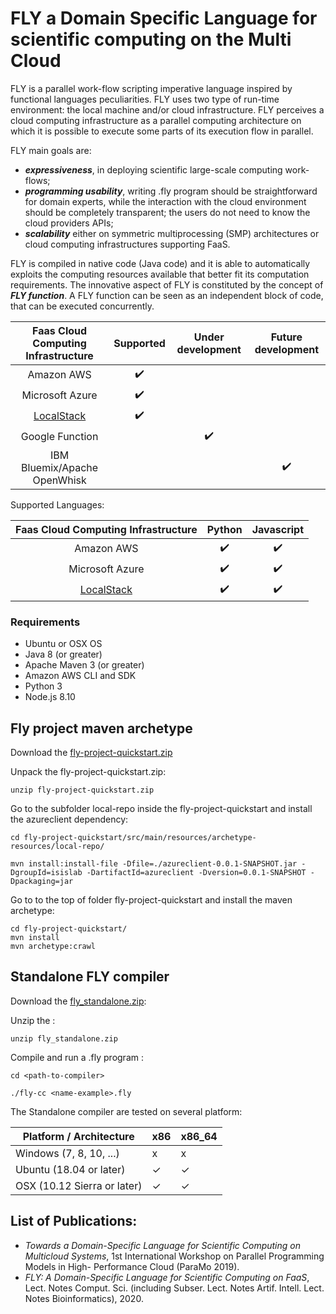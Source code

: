 # FLY a Domain Specific Language for scientific computing on the Multi Cloud 

FLY is a parallel work-flow scripting imperative language inspired by functional languages peculiarities.
FLY uses two type of run-time environment: the local machine and/or cloud infrastructure. FLY perceives a cloud computing infrastructure as a parallel computing architecture on which it is possible to execute some parts of its execution flow in parallel.

FLY main goals are:
* ___expressiveness___, in deploying scientific large-scale computing work-flows;
* ___programming usability___, writing .fly program should be straightforward for domain experts, while the interaction with the cloud environment should be completely transparent; the users do not need to know the cloud providers APIs;
* ___scalability___ either on symmetric multiprocessing (SMP) architectures or cloud computing infrastructures supporting FaaS. 

FLY is compiled in native code (Java code) and it is able to automatically exploits the computing resources available that better fit its computation requirements. The innovative aspect of FLY is constituted by the concept of ___FLY function___. A FLY function can be seen as an independent block of code, that can be executed concurrently.

| Faas Cloud Computing Infrastructure | Supported          | Under development  | Future development |
|:-------------------------------------:|:--------------------:|:--------------------:|:--------------------:|
| Amazon AWS                          | :heavy_check_mark: |                    |                    |
| Microsoft Azure                     | :heavy_check_mark: |                    |                    |
| [LocalStack](https://localstack.cloud/)| :heavy_check_mark: |                 |                    |
| Google Function                     |                    | :heavy_check_mark: |  |
| IBM Bluemix/Apache OpenWhisk        |                    |                    | :heavy_check_mark: |

Supported Languages:

|Faas Cloud Computing Infrastructure |Python | Javascript|
|:-------------------------------------:|:--------------------:|:--------------------:|
| Amazon AWS                               | :heavy_check_mark: |:heavy_check_mark:   |
| Microsoft Azure                          | :heavy_check_mark: |:heavy_check_mark:   |
| [LocalStack](https://localstack.cloud/)  | :heavy_check_mark: |:heavy_check_mark:   |

### Requirements

- Ubuntu or OSX OS
- Java 8 (or greater)
- Apache Maven 3 (or greater)
- Amazon AWS CLI and SDK
- Python 3
- Node.js 8.10

## Fly project maven archetype

Download the [fly-project-quickstart.zip](https://github.com/spagnuolocarmine/FLY-language/releases/download/Alpha-1.5/fly-project-quickstart.zip)

Unpack the fly-project-quickstart.zip:
```
unzip fly-project-quickstart.zip
```

Go to the subfolder local-repo inside the fly-project-quickstart and install the azureclient dependency:
```
cd fly-project-quickstart/src/main/resources/archetype-resources/local-repo/

mvn install:install-file -Dfile=./azureclient-0.0.1-SNAPSHOT.jar -DgroupId=isislab -DartifactId=azureclient -Dversion=0.0.1-SNAPSHOT -Dpackaging=jar
```

Go to to the top of folder fly-project-quickstart and install the maven archetype:

```
cd fly-project-quickstart/
mvn install
mvn archetype:crawl
```

## Standalone FLY compiler

Download the [fly_standalone.zip](https://github.com/spagnuolocarmine/FLY-language/releases/download/Alpha-1.5/fly_standalone.zip):  

Unzip the :
```
unzip fly_standalone.zip
```
Compile and run a .fly program :
```
cd <path-to-compiler> 

./fly-cc <name-example>.fly
```


The Standalone compiler are tested on several platform:

| Platform / Architecture     | x86 | x86_64 |
|-----------------------------|-----|--------|
| Windows (7, 8, 10, ...)     | x   | x      |
| Ubuntu (18.04 or later)     | ✓   | ✓      |
| OSX (10.12 Sierra or later) | ✓   | ✓      |

## List of Publications:
* *Towards a Domain-Specific Language for Scientific Computing on Multicloud Systems*, 1st International Workshop on Parallel Programming Models in High- Performance Cloud (ParaMo 2019).
*  *FLY: A Domain-Specific Language for Scientific Computing on FaaS*, Lect. Notes Comput. Sci. (including Subser. Lect. Notes Artif. Intell. Lect. Notes Bioinformatics), 2020.
